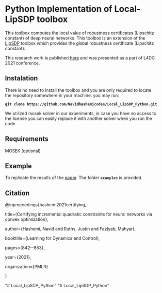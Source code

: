 # Python Implementation of Local-LipSDP toolbox

This toolbox  computes the local value of robustness certificates (Lipschitz constant) of deep neural networks. This toolbox is an extension of the [LipSDP](https://github.com/mahyarfazlyab/LipSDP) toolbox which provides the global robustness certificate (Lipschitz constant).

This research work is published [here](https://proceedings.mlr.press/v144/hashemi21a.html) and was presented as a part of L4DC 2021 conference.

## Instalation

There is no need to install the toolbox and you are only required to locate the repository somewhere in your machine. you may run:

**`git clone https://github.com/Navidhashemicodes/Local_LipSDP_Python.git`**


We utilized mosek solver in our experiments, in case you have no access to the license you can easily replace it with another solver when you run the code.
   
## Requirements

MOSEK (optional)



## Example

To replicate the results of the [paper](https://proceedings.mlr.press/v144/hashemi21a/hashemi21a.pdf). The folder **`examples`** is provided. 

## Citation

@inproceedings{hashemi2021certifying,
  
title={Certifying incremental quadratic constraints for neural networks via convex optimization},
  
author={Hashemi, Navid and Ruths, Justin and Fazlyab, Mahyar},
  
booktitle={Learning for Dynamics and Control},
  
pages={842--853},
  
year={2021},
  
organization={PMLR}

}



"# Local_LipSDP_Python" 
"# Local_LipSDP_Python" 
